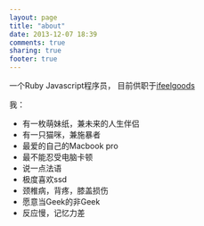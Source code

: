 ```yaml
---
layout: page
title: "about"
date: 2013-12-07 18:39
comments: true
sharing: true
footer: true
---
```


一个Ruby Javascript程序员， 目前供职于[ifeelgoods](http://www.ifeelgoods.com)

我：

* 有一枚萌妹纸，兼未来的人生伴侣
* 有一只猫咪，兼施暴者
* 最爱的自己的Macbook pro
* 最不能忍受电脑卡顿
* 说一点法语
* 极度喜欢ssd
* 颈椎病，背疼，膝盖损伤
* 愿意当Geek的非Geek
* 反应慢，记忆力差
